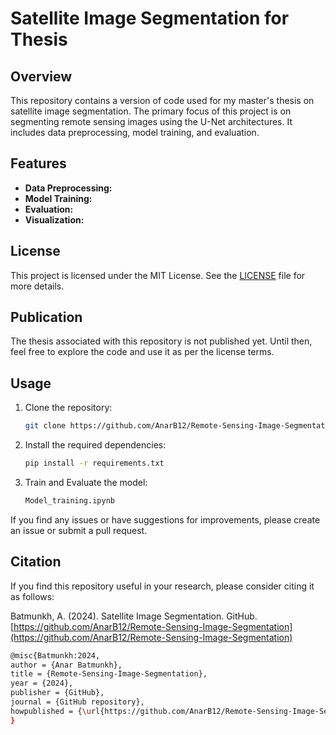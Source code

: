 # Satellite Image Segmentation for Thesis

## Overview

This repository contains a version of code used for my master's thesis on satellite image segmentation. The primary focus of this project is on segmenting remote sensing images using the U-Net architectures. It includes data preprocessing, model training, and evaluation.

## Features

- **Data Preprocessing:** 
- **Model Training:** 
- **Evaluation:**
- **Visualization:** 

## License

This project is licensed under the MIT License. See the [LICENSE](LICENSE) file for more details.

## Publication

The thesis associated with this repository is not published yet. Until then, feel free to explore the code and use it as per the license terms. 

## Usage

1. Clone the repository:
    ```bash
    git clone https://github.com/AnarB12/Remote-Sensing-Image-Segmentation.git
    ```
2. Install the required dependencies:
    ```bash
    pip install -r requirements.txt
    ```
3. Train and Evaluate the model:
    ```bash
    Model_training.ipynb
    ```


If you find any issues or have suggestions for improvements, please create an issue or submit a pull request.


## Citation

If you find this repository useful in your research, please consider citing it as follows:

Batmunkh, A. (2024). Satellite Image Segmentation. GitHub. [https://github.com/AnarB12/Remote-Sensing-Image-Segmentation](https://github.com/AnarB12/Remote-Sensing-Image-Segmentation)

```bash
@misc{Batmunkh:2024,
author = {Anar Batmunkh},
title = {Remote-Sensing-Image-Segmentation},
year = {2024},
publisher = {GitHub},
journal = {GitHub repository},
howpublished = {\url{https://github.com/AnarB12/Remote-Sensing-Image-Segmentation}},
}
```
